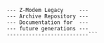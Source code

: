 ```--------------------------
--- Z-Modem Legacy     ---
--- Archive Repository ---
--- Documentation for  ---
--- future generations --- 
--------------------------```
